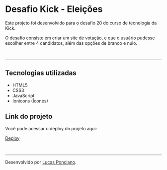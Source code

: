 
# Desafio Kick - Eleições

Este projeto foi desenvolvido para o desafio 20 do curso de tecnologia da Kick.

O desafio consiste em criar um site de votação, e que o usuário pudesse escolher entre 4 candidatos, além das opções de branco e nulo.

<br>

<hr>

## Tecnologias utilizadas

- HTML5
- CSS3
- JavaScript
- Ionicons (Ícones)

## Link do projeto

Você pode acessar o deploy do projeto aqui: 

[Deploy](https://poncianodev.github.io/projeto-eleicao-kick/)

<br>
<hr>

Desenvolvido por <a href="https://www.linkedin.com/in/lucas-ponciano/">Lucas Ponciano</a>.
